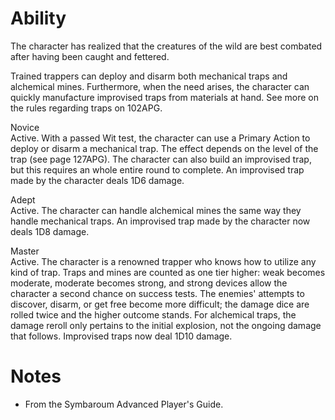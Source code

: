 # Ability
The character has realized that the creatures of the wild are best combated after having been caught and fettered.

Trained trappers can deploy and disarm both mechanical traps and alchemical mines. Furthermore, when the need arises, the character can quickly manufacture improvised traps from materials at hand. See more on the rules regarding traps on 102APG.

Novice<br>Active. With a passed Wit test, the character can use a Primary Action to deploy or disarm a mechanical trap. The effect depends on the level of the trap (see page 127APG). The character can also build an improvised trap, but this requires an whole entire round to complete. An improvised trap made by the character deals 1D6 damage.

Adept<br>Active. The character can handle alchemical mines the same way they handle mechanical traps. An improvised trap made by the character now deals 1D8 damage.

Master<br>Active. The character is a renowned trapper who knows how to utilize any kind of trap. Traps and mines are counted as one tier higher: weak becomes moderate, moderate becomes strong, and strong devices allow the character a second chance on success tests. The enemies' attempts to discover, disarm, or get free become more difficult; the damage dice are rolled twice and the higher outcome stands. For alchemical traps, the damage reroll only pertains to the initial explosion, not the ongoing damage that follows. Improvised traps now deal 1D10 damage.
# Notes
* From the Symbaroum Advanced Player's Guide.
